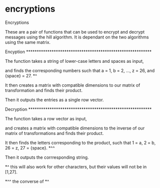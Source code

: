 # encryptions
Encryptions

These are a pair of functions that can be used to encrypt and decrypt messages using the hill algorithm. 
It is dependant on the two algorithms using the same matrix. 


Encyption ***********************************************************

The function takes a string of lower-case letters and spaces as input,

and finds the corresponding numbers such that
a = 1, b = 2, ..., z = 26, and {space} = 27. *^

It then creates a matrix with compatible dimensions to
our matrix of transformation and finds their product. 

Then it outputs the entries as a single row vector.


Decryption **********************************************************

The function takes a row vector as input,

and creates a matrix with compatible dimensions to the inverse
of our matrix of transformations and finds their product.

It then finds the letters corresponding to the product, such that
1 = a, 2 = b, 26 = z, 27 = {space}. *^^

Then it outputs the corrresponding string.




*^ this will also work for other characters, but their values will not be in [1,27].
  
*^^ the converse of *^

